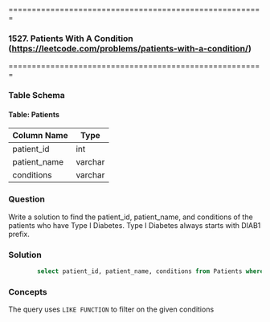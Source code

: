 =======================================================
### 1527. Patients With A Condition (https://leetcode.com/problems/patients-with-a-condition/)
=======================================================

### Table Schema

#### Table: Patients

| Column Name  | Type    |
|--------------|---------|
| patient_id   | int     |
| patient_name | varchar |
| conditions   | varchar |

### Question

Write a solution to find the patient_id, patient_name, and conditions of the patients who have Type I Diabetes. Type I Diabetes always starts with DIAB1 prefix.

### Solution

```sql
        select patient_id, patient_name, conditions from Patients where conditions like '% DIAB1%' or conditions like 'DIAB1%'
```

### Concepts

The query uses `LIKE FUNCTION` to filter on the given conditions